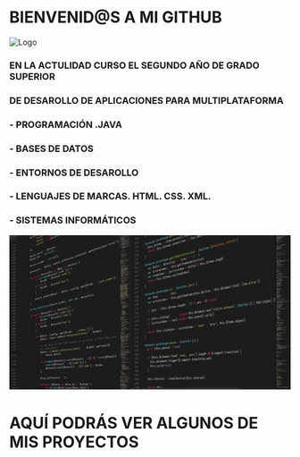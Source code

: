 # BIENVENID@S A MI GITHUB 



![Logo](https://github.com/cjviton/cjviton/blob/main/RECURSOS%20GITHUB/technology.jpg)





### EN LA ACTULIDAD CURSO EL SEGUNDO AÑO DE GRADO SUPERIOR 
### DE DESAROLLO DE APLICACIONES PARA MULTIPLATAFORMA
### - PROGRAMACIÓN .JAVA
### - BASES DE DATOS
### - ENTORNOS DE DESAROLLO
### - LENGUAJES DE MARCAS. HTML. CSS. XML.
### - SISTEMAS INFORMÁTICOS


![Logo](https://github.com/cjviton/cjviton/blob/main/RECURSOS%20GITHUB/codigo_java.png)


# AQUÍ PODRÁS VER ALGUNOS DE MIS PROYECTOS


<!--
**cjviton/cjviton** is a ✨ _special_ ✨ repository because its `README.md` (this file) appears on your GitHub profile.

Here are some ideas to get you started:

- 🔭 I’m currently working on ...
- 🌱 I’m currently learning ...
- 👯 I’m looking to collaborate on ...
- 🤔 I’m looking for help with ...
- 💬 Ask me about ...
- 📫 How to reach me: ...
- 😄 Pronouns: ...
- ⚡ Fun fact: ...
-->
